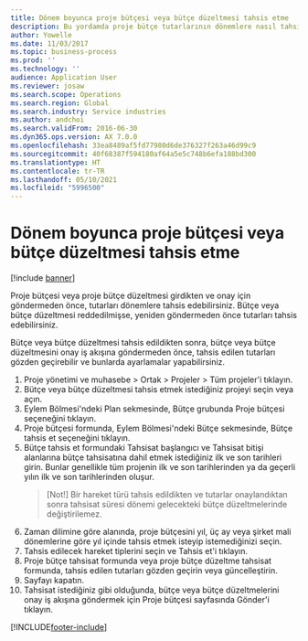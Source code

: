 ```yaml
---
title: Dönem boyunca proje bütçesi veya bütçe düzeltmesi tahsis etme
description: Bu yordamda proje bütçe tutarlarının dönemlere nasıl tahsis yapılacağı gösterilir.
author: Yowelle
ms.date: 11/03/2017
ms.topic: business-process
ms.prod: ''
ms.technology: ''
audience: Application User
ms.reviewer: josaw
ms.search.scope: Operations
ms.search.region: Global
ms.search.industry: Service industries
ms.author: andchoi
ms.search.validFrom: 2016-06-30
ms.dyn365.ops.version: AX 7.0.0
ms.openlocfilehash: 33ea8489af5fd77980d6de376327f263a46d99c9
ms.sourcegitcommit: 40f68387f594180af64a5e5c748b6efa188bd300
ms.translationtype: HT
ms.contentlocale: tr-TR
ms.lasthandoff: 05/10/2021
ms.locfileid: "5996500"
---
```

# <a name="allocate-a-project-budget-or-budget-revision-across-periods"></a>Dönem boyunca proje bütçesi veya bütçe düzeltmesi tahsis etme

[!include [banner](../../includes/banner.md)]

Proje bütçesi veya proje bütçe düzeltmesi girdikten ve onay için göndermeden önce, tutarları dönemlere tahsis edebilirsiniz. Bütçe veya bütçe düzeltmesi reddedilmişse, yeniden göndermeden önce tutarları tahsis edebilirsiniz. 

Bütçe veya bütçe düzeltmesi tahsis edildikten sonra, bütçe veya bütçe düzeltmesini onay iş akışına göndermeden önce, tahsis edilen tutarları gözden geçirebilir ve bunlarda ayarlamalar yapabilirsiniz. 

1. Proje yönetimi ve muhasebe > Ortak > Projeler > Tüm projeler'i tıklayın. 
2. Bütçe veya bütçe düzeltmesi tahsis etmek istediğiniz projeyi seçin veya açın. 
3. Eylem Bölmesi'ndeki Plan sekmesinde, Bütçe grubunda Proje bütçesi seçeneğini tıklayın. 
4. Proje bütçesi formunda, Eylem Bölmesi'ndeki Bütçe sekmesinde, Bütçe tahsis et seçeneğini tıklayın. 
5. Bütçe tahsis et formundaki Tahsisat başlangıcı ve Tahsisat bitişi alanlarına bütçe tahsisatına dahil etmek istediğiniz ilk ve son tarihleri girin. Bunlar genellikle tüm projenin ilk ve son tarihlerinden ya da geçerli yılın ilk ve son tarihlerinden oluşur.  
   > [Not!] Bir hareket türü tahsis edildikten ve tutarlar onaylandıktan sonra tahsisat süresi dönemi gelecekteki bütçe düzeltmelerinde değiştirilemez. 
6. Zaman dilimine göre alanında, proje bütçesini yıl, üç ay veya şirket mali dönemlerine göre yıl içinde tahsis etmek isteyip istemediğinizi seçin.
7. Tahsis edilecek hareket tiplerini seçin ve Tahsis et'i tıklayın. 
8. Proje bütçe tahsisat formunda veya proje bütçe düzeltme tahsisat formunda, tahsis edilen tutarları gözden geçirin veya güncelleştirin. 
9. Sayfayı kapatın.
10. Tahsisat istediğiniz gibi olduğunda, bütçe veya bütçe düzeltmelerini onay iş akışına göndermek için Proje bütçesi sayfasında Gönder'i tıklayın.  




[!INCLUDE[footer-include](../../includes/footer-banner.md)]